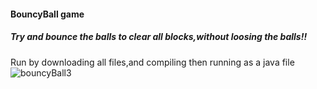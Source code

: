 #### **BouncyBall game**
##### Try and bounce the balls to clear all blocks,without loosing the balls!!
Run by downloading all files,and compiling then running as a java file
![bouncyBall3](https://github.com/user-attachments/assets/1267a1e9-d8d8-4d22-a576-3d654e5419d9)
